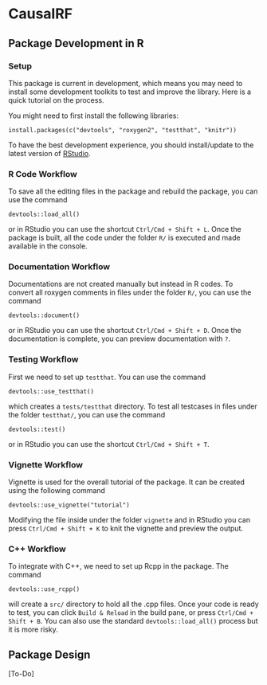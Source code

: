 # CausalRF

## Package Development in R
### Setup
This package is current in development, which means you may need to install 
some development toolkits to test and improve the library. Here is a quick 
tutorial on the process.

You might need to first install the following libraries:
```
install.packages(c("devtools", "roxygen2", "testthat", "knitr"))
```

To have the best development experience, you should install/update to the latest
version of [RStudio](http://www.rstudio.com/products/rstudio/download/preview/).

### R Code Workflow
To save all the editing files in the package and rebuild the package, you can
use the command
```
devtools::load_all()
```
or in RStudio you can use the shortcut `Ctrl/Cmd + Shift + L`. Once the package 
is built, all the code under the folder `R/` is executed and made available
in the console.

### Documentation Workflow
Documentations are not created manually but instead in R codes. To convert all
roxygen comments in files under the folder `R/`, you can use the command
```
devtools::document() 
```
or in RStudio you can use the shortcut `Ctrl/Cmd + Shift + D`. Once the 
documentation is complete, you can preview documentation with `?`.

### Testing Workflow
First we need to set up `testthat`. You can use the command
```
devtools::use_testthat()
```
which creates a `tests/testthat` directory. To test all
testcases in files under the folder `testthat/`, you can use the command
```
devtools::test() 
```
or in RStudio you can use the shortcut `Ctrl/Cmd + Shift + T`. 

### Vignette Workflow 
Vignette is used for the overall tutorial of the package. It can be created 
using the following command
```
devtools::use_vignette("tutorial")
```
Modifying the file inside under the folder `vignette` and in RStudio you can 
press `Ctrl/Cmd + Shift + K` to knit the vignette and preview the output.

### C++ Workflow
To integrate with C++, we need to set up Rcpp in the package. The command
```
devtools::use_rcpp()
```
will create a `src/` directory to hold all the .cpp files. Once your code is 
ready to test, you can click `Build & Reload` in the build pane, or press 
`Ctrl/Cmd + Shift + B`. You can also use the standard `devtools::load_all()`
process but it is more risky. 

## Package Design
[To-Do]
